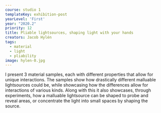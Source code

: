 ```yaml
---
course: studio 1
templateKey: exhibition-post
yearLevel: 'First'
year: "2020.2"
priority: 12
title: Pliable lightsources, shaping light with your hands
creators: Jacob Hylén
tags:
  - material
  - light
  - pliability
image: hylen-0.jpg
---
```


I present 3 material samples, each with different properties that allow for unique interactions. The samples show how drastically different malluable lightsources could be, while showcasing how the differences allow for interactions of various kinds. Along with this it also showcases, through experiments, how a malluable lightsource can be shaped to probe and reveal areas, or concentrate the light into small spaces by shaping the source. 
